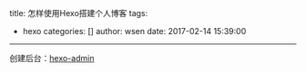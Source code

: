 title: 怎样使用Hexo搭建个人博客
tags:
  - hexo
categories: []
author: wsen
date: 2017-02-14 15:39:00
---
创建后台：[hexo-admin](https://github.com/jaredly/hexo-admin)